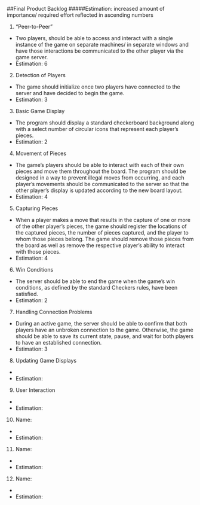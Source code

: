##Final Product Backlog
#####Estimation: increased amount of importance/ required effort reflected in ascending numbers

1.	“Peer-to-Peer”
 -	Two players, should be able to access and interact with a single instance of the game on separate machines/ in separate windows and have those interactions be communicated to the other player via the game server.
 -	Estimation: 6 
 
 

2.	Detection of Players
 -	The game should initialize once two players have connected to the server and have decided to begin the game.
 -	Estimation: 3

 
 
3.	Basic Game Display 
 -	The program should display a standard checkerboard background along with a select number of circular icons that represent each player’s pieces.
 -	Estimation: 2



4.	Movement of Pieces
 -	The game’s players should be able to interact with each of their own pieces and move them throughout the board.  The program should be designed in a way to prevent illegal moves from occurring, and each player’s movements should be communicated to the server so that the other player’s display is updated according to the new board layout.
 -	Estimation: 4



5.	Capturing Pieces
 -	When a player makes a move that results in the capture of one or more of the other player’s pieces, the game should register the locations of the captured pieces, the number of pieces captured, and the player to whom those pieces belong.  The game should remove those pieces from the board as well as remove the respective player’s ability to interact with those pieces.
 -	Estimation: 4



6.	Win Conditions
 -	The server should be able to end the game when the game’s win conditions, as defined by the standard Checkers rules, have been satisfied.
 -	Estimation: 2



7.	Handling Connection Problems
 -	During an active game, the server should be able to confirm that both players have an unbroken connection to the game.  Otherwise, the game should be able to save its current state, pause, and wait for both players to have an established connection.
 -	Estimation: 3



8.	Updating Game Displays
 -	
 -	Estimation: 



9.	User Interaction
 -	
 -	Estimation: 



10.	Name:
 -	
 -	Estimation: 



11.	Name:
 -	
 -	Estimation: 



12.	Name:
 -	
 -	Estimation: 



